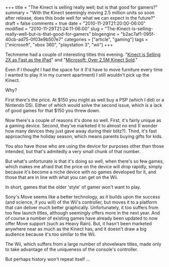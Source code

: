 +++
title = "The Kinect is selling really well; but is that good for gamers?"
summary = "With the Kinect seemingly moving 2.5 million units so soon after release, does this bode well for what we can expect in the future?"
draft = false
comments = true
date = "2010-11-29T21:20:00-06:00"
modified = "2010-11-29T21:24:11-06:00"
slug = "The-Kinect-is-selling-really-well-but-is-that-good-for-gamers"
blogengine = "b2ac7af1-095f-40cb-ad75-0f03e9b507e7"
categories = ["article", "gaming"]
tags = ["microsoft", "xbox 360", "playstation 3", "wii"]
+++

<p>Techmeme had a couple of interesting titles this evening. "<a rel="external nofollow" href="http://www.readwriteweb.com/archives/kinect_is_selling_2x_as_fast_as_the_ipad.php">Kinect is Selling 2X as Fast as the iPad</a>" and "<a rel="external nofollow" href="http://blogs.barrons.com/techtraderdaily/2010/11/29/microsoft-over-25m-kinect-sold/">Microsoft: Over 2.5M Kinect Sold</a>."</p>
<p>Even if I thought I had the space for it (I'd have to move furniture every time I wanted to play it in my current apartment) I still wouldn't pick up the Kinect.</p>
<p>Why?</p>
<p>First there's the price. At $150 you might as well buy a PSP (which I did) or a Nintendo DSi. Either of which would solve the second issue, which is a lack of good games for that $150 you threw down.</p>
<p>Now there's a couple of reasons it's done so well. First, it's fairly unique as a gaming device. Second, they've marketed it to almost no end (I wonder how many devices they just gave away during their blitz?). Third, it's fast approaching the holiday season, which means parents buying gifts for kids.</p>
<p>You also have those who are using the device for purposes other than those intended, but that's admitedly a very small chunk of that number.</p>
<p>But what's unfortunate is that it's doing so well, when there's so few games, which makes me afraid that the price on the device will drop rapidly, simply because it's become a niche device with no games developed for it, and those that are in line with what you can get on the Wii.</p>
<p>In short, games that the older 'style' of gamer won't want to play.</p>
<p>Sony's Move seems like a better technology, as it builds upon the success (and science, if you will) of the Wii's controller, but moves it to a platform that can deliver much better graphically. Unfortunately, it too suffers from too few launch titles, although seemingly offers more in the next year. And of course a number of existing games have already been updated to now offer Move support (such as Heavy Rain). But, it hasn't been marketed anywhere near as much as the Kinect has, and it doesn't draw a big audience because it's too similar to the Wii.</p>
<p>The Wii, which suffers from a large number of shovelware titles, made only to take advantage of the uniqueness of the console's controller.</p>
<p>But perhaps history won't repeat itself ...</p>
